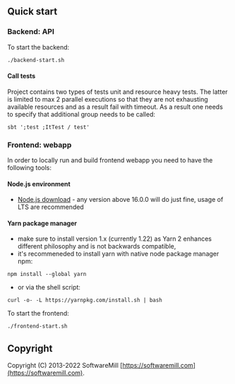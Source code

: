 ## Quick start

### Backend: API

To start the backend:

```sh
./backend-start.sh
```

#### Call tests
Project contains two types of tests unit and resource heavy tests. The latter is limited to max 2 parallel executions
so that they are not exhausting available resources and as a result fail with timeout. As a result one needs to specify
that additional group needs to be called:

```shell
sbt ';test ;ItTest / test'
```

### Frontend: webapp

In order to locally run and build frontend webapp you need to have the following tools:

#### Node.js environment

- [Node.js download](https://nodejs.org/en/download/) - any version above 16.0.0 will do just fine, usage of LTS are recommended

#### Yarn package manager

- make sure to install version 1.x (currently 1.22) as Yarn 2 enhances different philosophy and is not backwards compatible,
- it's recommeneded to install yarn with native node package manager npm:

```
npm install --global yarn
```

- or via the shell script:

```
curl -o- -L https://yarnpkg.com/install.sh | bash
```

To start the frontend:

```sh
./frontend-start.sh
```

## Copyright

Copyright (C) 2013-2022 SoftwareMill [https://softwaremill.com](https://softwaremill.com).
